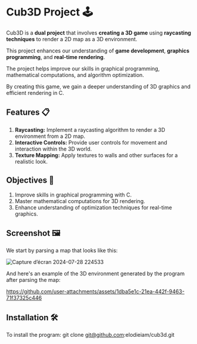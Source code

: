 # Cub3D Project 🕹️
Cub3D is a **dual project** that involves **creating a 3D game** using **raycasting techniques** to render a 2D map as a 3D environment. 

This project enhances our understanding of **game development**, **graphics programming**, and **real-time rendering**.

The project helps improve our skills in graphical programming, mathematical computations, and algorithm optimization.

By creating this game, we gain a deeper understanding of 3D graphics and efficient rendering in C.

## Features 📋
1. **Raycasting:** Implement a raycasting algorithm to render a 3D environment from a 2D map.
2. **Interactive Controls:** Provide user controls for movement and interaction within the 3D world.
3. **Texture Mapping:** Apply textures to walls and other surfaces for a realistic look.

## Objectives 🎯
1. Improve skills in graphical programming with C.
2. Master mathematical computations for 3D rendering.
3. Enhance understanding of optimization techniques for real-time graphics.

## Screenshot 🖼️
We start by parsing a map that looks like this:

![Capture d’écran 2024-07-28 224533](https://github.com/user-attachments/assets/85fb5d9b-ef62-4596-bcab-ae09754b1b0c)

And here's an example of the 3D environment generated by the program after parsing the map:

https://github.com/user-attachments/assets/1dba5e1c-21ea-442f-9463-71f37325c446

## Installation 🛠️
To install the program:
git clone git@github.com:elodieiam/cub3d.git


